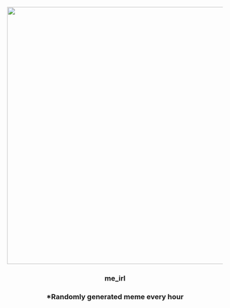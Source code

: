 <p align="center">
        <img src="https://i.redd.it/7ju4s2qalgu81.jpg" width="600" height="600">
        </p>
        <h3 align="center">me_irl</h3>
        <h3 align="center">*Randomly generated meme every hour</h3>
    